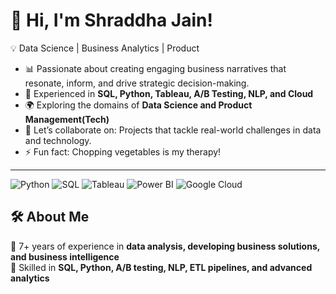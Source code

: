 # 👋 Hi, I'm Shraddha Jain!

  💡 Data Science | Business Analytics | Product
+ 📊 Passionate about creating engaging business narratives that resonate, inform, and drive strategic decision-making.
+ 🚀 Experienced in **SQL, Python, Tableau, A/B Testing, NLP, and Cloud**  
+ 🌍 Exploring the domains of **Data Science and Product Management(Tech)**
+ 👯 Let’s collaborate on: Projects that tackle real-world challenges in data and technology.
+ ⚡ Fun fact: Chopping vegetables is my therapy!

---
![Python](https://img.shields.io/badge/-Python-3776AB?style=flat&logo=python&logoColor=white)
![SQL](https://img.shields.io/badge/-SQL-CC2927?style=flat&logo=postgresql&logoColor=white)
![Tableau](https://img.shields.io/badge/-Tableau-E97627?style=flat&logo=tableau&logoColor=white)
![Power BI](https://img.shields.io/badge/-Power%20BI-F2C811?style=flat&logo=powerbi&logoColor=black)
![Google Cloud](https://img.shields.io/badge/-Google%20Cloud-4285F4?style=flat&logo=google-cloud&logoColor=white)

## 🛠 About Me
🔹 7+ years of experience in **data analysis, developing business solutions, and business intelligence**  
🔹 Skilled in **SQL, Python, A/B testing, NLP, ETL pipelines, and advanced analytics**

<!-- 
## 📊 GitHub Stats
...loading
![Shraddha's GitHub Stats](https://github-readme-stats.vercel.app/api?username=your-github-username&show_icons=true&theme=dark)
![Top Languages](https://github-readme-stats.vercel.app/api/top-langs/?username=your-github-username&layout=compact&theme=dark)
-->

<!--
## 🚀 Featured Projects  
🔹 [**Customer Sentiment Analysis**](https://github.com/your-repo) – NLP analysis on 20,000+ reviews for consumer insights  
🔹 [**Risk & Coverage Optimization**](https://github.com/your-repo) – Clustering & geospatial analysis for insurance risk assessment  
🔹 [**Revenue & Churn Prediction**](https://github.com/your-repo) – Machine learning model improving churn prediction accuracy by 40%  
🔹 [**UberEats Data Visualization**](https://github.com/your-repo) – Tableau dashboards analyzing 10,000+ user reviews  
-->
